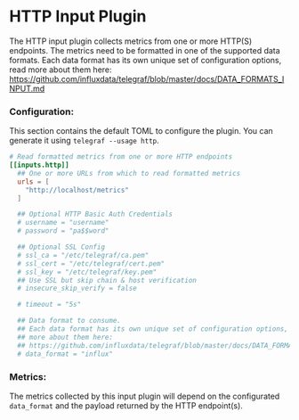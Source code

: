 # HTTP Input Plugin

The HTTP input plugin collects metrics from one or more HTTP(S) endpoints.  The metrics need to be formatted in one of the supported data formats.  Each data format has its own unique set of configuration options, read more about them here:
  https://github.com/influxdata/telegraf/blob/master/docs/DATA_FORMATS_INPUT.md


### Configuration:

This section contains the default TOML to configure the plugin.  You can
generate it using `telegraf --usage http`.

```toml
# Read formatted metrics from one or more HTTP endpoints
[[inputs.http]]
  ## One or more URLs from which to read formatted metrics
  urls = [
    "http://localhost/metrics"
  ]

  ## Optional HTTP Basic Auth Credentials
  # username = "username"
  # password = "pa$$word"

  ## Optional SSL Config
  # ssl_ca = "/etc/telegraf/ca.pem"
  # ssl_cert = "/etc/telegraf/cert.pem"
  # ssl_key = "/etc/telegraf/key.pem"
  ## Use SSL but skip chain & host verification
  # insecure_skip_verify = false

  # timeout = "5s"

  ## Data format to consume.
  ## Each data format has its own unique set of configuration options, read
  ## more about them here:
  ## https://github.com/influxdata/telegraf/blob/master/docs/DATA_FORMATS_INPUT.md
  # data_format = "influx"
```

### Metrics:

The metrics collected by this input plugin will depend on the configurated `data_format` and the payload returned by the HTTP endpoint(s).
